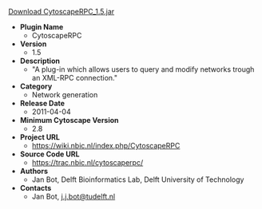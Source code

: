 <a href="CytoscapeRPC_1.5.jar">Download CytoscapeRPC_1.5.jar</a>

* __Plugin Name__
  * CytoscapeRPC
* __Version__
  * 1.5
* __Description__
  * "A plug-in which allows users to query and modify networks trough an XML-RPC connection."
* __Category__
  * Network generation
* __Release Date__
  * 2011-04-04
* __Minimum Cytoscape Version__
  * 2.8
* __Project URL__
  * https://wiki.nbic.nl/index.php/CytoscapeRPC
* __Source Code URL__
  * https://trac.nbic.nl/cytoscaperpc/
* __Authors__
  * Jan Bot, Delft Bioinformatics Lab, Delft University of Technology
* __Contacts__
  * Jan Bot, j.j.bot@tudelft.nl
